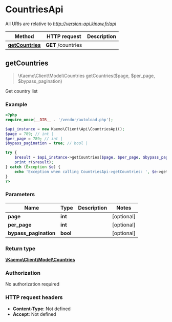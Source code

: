 # CountriesApi

All URIs are relative to *http://version-api.kinow.fr/api*

Method | HTTP request | Description
------------- | ------------- | -------------
[**getCountries**](#getCountries) | **GET** /countries | 


## **getCountries**
> \Kaemo\Client\Model\Countries getCountries($page, $per_page, $bypass_pagination)



Get country list

### Example
```php
<?php
require_once(__DIR__ . '/vendor/autoload.php');

$api_instance = new Kaemo\Client\Api\CountriesApi();
$page = 789; // int | 
$per_page = 789; // int | 
$bypass_pagination = true; // bool | 

try {
    $result = $api_instance->getCountries($page, $per_page, $bypass_pagination);
    print_r($result);
} catch (Exception $e) {
    echo 'Exception when calling CountriesApi->getCountries: ', $e->getMessage(), PHP_EOL;
}
?>
```

### Parameters

Name | Type | Description  | Notes
------------- | ------------- | ------------- | -------------
 **page** | **int**|  | [optional]
 **per_page** | **int**|  | [optional]
 **bypass_pagination** | **bool**|  | [optional]

### Return type

[**\Kaemo\Client\Model\Countries**](#Countries)

### Authorization

No authorization required

### HTTP request headers

 - **Content-Type**: Not defined
 - **Accept**: Not defined

